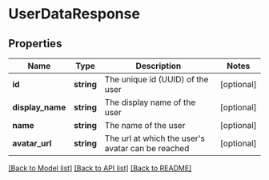 # UserDataResponse

## Properties
Name | Type | Description | Notes
------------ | ------------- | ------------- | -------------
**id** | **string** | The unique id (UUID) of the user | [optional] 
**display_name** | **string** | The display name of the user | [optional] 
**name** | **string** | The name of the user | [optional] 
**avatar_url** | **string** | The url at which the user&#39;s avatar can be reached | [optional] 

[[Back to Model list]](../README.md#documentation-for-models) [[Back to API list]](../README.md#documentation-for-api-endpoints) [[Back to README]](../README.md)

